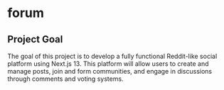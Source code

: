 # forum

## Project Goal
The goal of this project is to develop a fully functional Reddit-like social platform using Next.js 13. This platform will allow users to create and manage posts, join and form communities, and engage in discussions through comments and voting systems.
